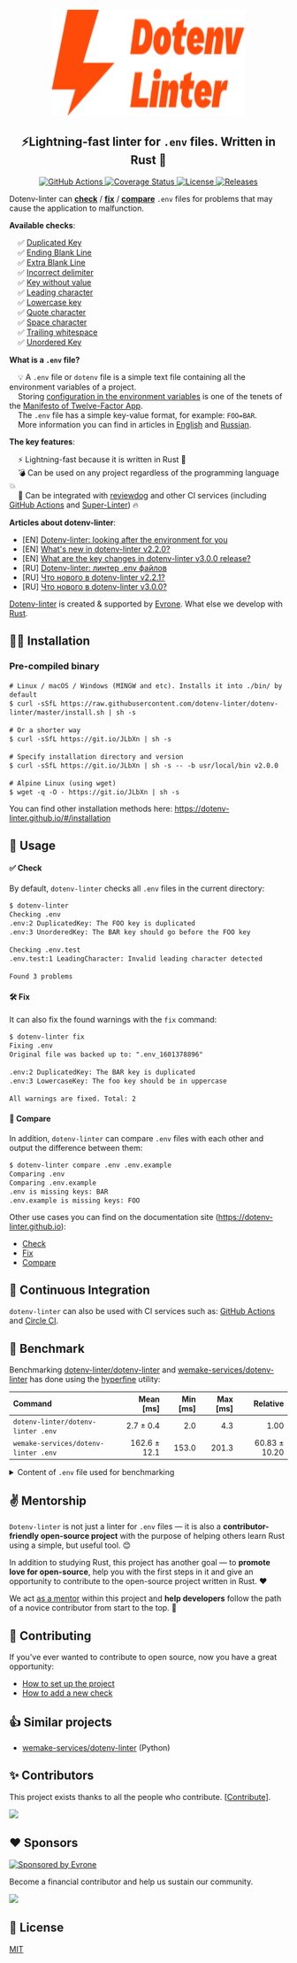 <p align="center">
  <a href="https://github.com/dotenv-linter/dotenv-linter">
    <img alt="dotenv-linter"
         width="350" height="192"
         src="https://raw.githubusercontent.com/dotenv-linter/dotenv-linter/master/logo.svg?sanitize=true">
  </a>
</p>

<h2 align="center">
⚡️Lightning-fast linter for <code>.env</code> files. Written in Rust 🦀
</h2>

<p align="center">
  <a href="https://github.com/dotenv-linter/dotenv-linter/actions">
    <img alt="GitHub Actions" src="https://github.com/dotenv-linter/dotenv-linter/workflows/CI/badge.svg">
  </a>
  <a href="https://codecov.io/gh/dotenv-linter/dotenv-linter">
    <img alt="Coverage Status" src="https://codecov.io/gh/dotenv-linter/dotenv-linter/branch/master/graph/badge.svg">
  </a>
  <a href="https://github.com/dotenv-linter/dotenv-linter/blob/master/LICENSE">
    <img alt="License" src="https://img.shields.io/github/license/dotenv-linter/dotenv-linter">
  </a>
  <a href="https://github.com/dotenv-linter/dotenv-linter/releases">
    <img alt="Releases" src="https://img.shields.io/github/release/dotenv-linter/dotenv-linter">
  </a>
</p>

Dotenv-linter can **[check](#-check)** / **[fix](#-fix)** / **[compare](#-compare)** `.env` files for problems that may cause the application to malfunction.

**Available checks**:

<p>
&nbsp;&nbsp;&nbsp;&nbsp;✅&nbsp;<a href="https://dotenv-linter.github.io/#/checks/duplicated_key">Duplicated Key</a><br />
&nbsp;&nbsp;&nbsp;&nbsp;✅&nbsp;<a href="https://dotenv-linter.github.io/#/checks/ending_blank_line">Ending Blank Line</a><br />
&nbsp;&nbsp;&nbsp;&nbsp;✅&nbsp;<a href="https://dotenv-linter.github.io/#/checks/extra_blank_line">Extra Blank Line</a><br />
&nbsp;&nbsp;&nbsp;&nbsp;✅&nbsp;<a href="https://dotenv-linter.github.io/#/checks/incorrect_delimiter">Incorrect delimiter</a><br />
&nbsp;&nbsp;&nbsp;&nbsp;✅&nbsp;<a href="https://dotenv-linter.github.io/#/checks/key_without_value">Key without value</a><br />
&nbsp;&nbsp;&nbsp;&nbsp;✅&nbsp;<a href="https://dotenv-linter.github.io/#/checks/leading_character">Leading character</a><br />
&nbsp;&nbsp;&nbsp;&nbsp;✅&nbsp;<a href="https://dotenv-linter.github.io/#/checks/lowercase_key">Lowercase key</a><br />
&nbsp;&nbsp;&nbsp;&nbsp;✅&nbsp;<a href="https://dotenv-linter.github.io/#/checks/quote_character">Quote character</a><br />
&nbsp;&nbsp;&nbsp;&nbsp;✅&nbsp;<a href="https://dotenv-linter.github.io/#/checks/space_character">Space character</a><br />
&nbsp;&nbsp;&nbsp;&nbsp;✅&nbsp;<a href="https://dotenv-linter.github.io/#/checks/trailing_whitespace">Trailing whitespace</a><br />
&nbsp;&nbsp;&nbsp;&nbsp;✅&nbsp;<a href="https://dotenv-linter.github.io/#/checks/unordered_key">Unordered Key</a><br />
</p>

**What is a `.env` file?**

<p>
&nbsp;&nbsp;&nbsp;&nbsp;💡&nbsp;A <code>.env</code> file or <code>dotenv</code> file is a simple text file containing all the environment variables of a project.<br /> &nbsp;&nbsp;&nbsp;&nbsp;Storing <a href="https://12factor.net/config">configuration in the environment variables</a> is one of the tenets of the <a href="https://12factor.net">Manifesto of Twelve-Factor App</a>.<br />
&nbsp;&nbsp;&nbsp;&nbsp;The <code>.env</code> file has a simple key-value format, for example: <code>FOO=BAR</code>.<br />
&nbsp;&nbsp;&nbsp;&nbsp;More information you can find in articles in <a href="https://evrone.com/dotenv-linter?utm_source=github&utm_campaign=dotenv-linter">English</a> and <a href="https://www.mgrachev.com/2020/04/20/dotenv-linter">Russian</a>.
</p>

**The key features**:

<p>
&nbsp;&nbsp;&nbsp;&nbsp;⚡️&nbsp;Lightning-fast because it is written in Rust 🦀<br />
&nbsp;&nbsp;&nbsp;&nbsp;💣&nbsp;Can be used on any project regardless of the programming language 💥<br />
&nbsp;&nbsp;&nbsp;&nbsp;🚀&nbsp;Can be integrated with <a href="https://github.com/reviewdog/reviewdog">reviewdog</a> and other CI services (including <a href="https://github.com/dotenv-linter/action-dotenv-linter">GitHub Actions</a> and <a href="https://github.com/github/super-linter">Super-Linter</a>) 🔥
</p>

**Articles about dotenv-linter**:

* [EN] [Dotenv-linter: looking after the environment for you](https://evrone.com/dotenv-linter?utm_source=github&utm_campaign=dotenv-linter)
* [EN] [What's new in dotenv-linter v2.2.0?](https://evrone.com/dotenv-linter-v220?utm_source=github&utm_campaign=dotenv-linter)
* [EN] [What are the key changes in dotenv-linter v3.0.0 release?](https://evrone.com/dotenv-linter-v300?utm_source=github&utm_campaign=dotenv-linter)
* [RU] [Dotenv-linter: линтер .env файлов](https://www.mgrachev.com/2020/04/20/dotenv-linter)
* [RU] [Что нового в dotenv-linter v2.2.1?](https://evrone.ru/dotenv-linter-v220?utm_source=github&utm_campaign=dotenv-linter)
* [RU] [Что нового в dotenv-linter v3.0.0?](https://evrone.ru/dotenv-linter-v300?utm_source=github&utm_campaign=dotenv-linter)

[Dotenv-linter](https://evrone.com/dotenv-linter?utm_source=github&utm_campaign=dotenv-linter) is created & supported by [Evrone](https://evrone.com/?utm_source=github&utm_campaign=dotenv-linter). What else we develop with [Rust](https://evrone.com/rust?utm_source=github&utm_campaign=dotenv-linter).

## 👨‍💻 Installation

### Pre-compiled binary

```shell script
# Linux / macOS / Windows (MINGW and etc). Installs it into ./bin/ by default
$ curl -sSfL https://raw.githubusercontent.com/dotenv-linter/dotenv-linter/master/install.sh | sh -s

# Or a shorter way
$ curl -sSfL https://git.io/JLbXn | sh -s

# Specify installation directory and version
$ curl -sSfL https://git.io/JLbXn | sh -s -- -b usr/local/bin v2.0.0

# Alpine Linux (using wget)
$ wget -q -O - https://git.io/JLbXn | sh -s
```

You can find other installation methods here: https://dotenv-linter.github.io/#/installation

## 🚀 Usage

#### ✅ Check

By default, `dotenv-linter` checks all `.env` files in the current directory:

```shell
$ dotenv-linter
Checking .env
.env:2 DuplicatedKey: The FOO key is duplicated
.env:3 UnorderedKey: The BAR key should go before the FOO key

Checking .env.test
.env.test:1 LeadingCharacter: Invalid leading character detected

Found 3 problems
```

#### 🛠 Fix

It can also fix the found warnings with the `fix` command:

```shell
$ dotenv-linter fix
Fixing .env
Original file was backed up to: ".env_1601378896"

.env:2 DuplicatedKey: The BAR key is duplicated
.env:3 LowercaseKey: The foo key should be in uppercase

All warnings are fixed. Total: 2
```

#### 🤲 Compare

In addition, `dotenv-linter` can compare `.env` files with each other and output the difference between them:

```shell
$ dotenv-linter compare .env .env.example
Comparing .env
Comparing .env.example
.env is missing keys: BAR
.env.example is missing keys: FOO
```

Other use cases you can find on the documentation site (https://dotenv-linter.github.io):

* [Check](https://dotenv-linter.github.io/#/usage/check)
* [Fix](https://dotenv-linter.github.io/#/usage/fix)
* [Compare](https://dotenv-linter.github.io/#/usage/compare)

## 🚦 Continuous Integration 

`dotenv-linter` can also be used with CI services such as: [GitHub Actions](https://dotenv-linter.github.io/#/integrations/github_actions) and [Circle CI](https://dotenv-linter.github.io/#/integrations/circleci).

## 🚧 Benchmark

Benchmarking [dotenv-linter/dotenv-linter](https://github.com/dotenv-linter/dotenv-linter) and [wemake-services/dotenv-linter](https://github.com/wemake-services/dotenv-linter) has done using the [hyperfine](https://github.com/sharkdp/hyperfine) utility:

| Command                              |    Mean [ms] | Min [ms] | Max [ms] |      Relative |
| :----------------------------------- | -----------: | -------: | -------: | ------------: |
| `dotenv-linter/dotenv-linter .env`   |    2.7 ± 0.4 |      2.0 |      4.3 |          1.00 |
| `wemake-services/dotenv-linter .env` | 162.6 ± 12.1 |    153.0 |    201.3 | 60.83 ± 10.20 |

<details>
<summary>Content of <code>.env</code> file used for benchmarking</summary>

```dotenv
 SPACED=

KEY = VALUE

SECRET="my value"

SECRET=Already defined

kebab-case-name=1
snake_case_name=2
```

</details>

## ✌️ Mentorship

`Dotenv-linter` is not just a linter for `.env` files — it is also a **contributor-friendly open-source project** with the purpose of helping others learn Rust using a simple, but useful tool. 😊

In addition to studying Rust, this project has another goal — to **promote love for open-source**, help you with the first steps in it and give an opportunity to contribute to the open-source project written in Rust. ❤️

We act [as a mentor](https://rustbeginners.github.io/awesome-rust-mentors) within this project and **help developers** follow the path of a novice contributor from start to the top. 🤗

## 🤝 Contributing

If you've ever wanted to contribute to open source, now you have a great opportunity:

* [How to set up the project](/CONTRIBUTING.md#how-to-set-up-the-project)
* [How to add a new check](/CONTRIBUTING.md#how-to-add-a-new-check)

## 👍 Similar projects

* [wemake-services/dotenv-linter](https://github.com/wemake-services/dotenv-linter) (Python)

## ✨ Contributors

This project exists thanks to all the people who contribute. [[Contribute](/CONTRIBUTING.md)].

<a href="https://github.com/dotenv-linter/dotenv-linter/graphs/contributors">
  <img src="https://opencollective.com/dotenv-linter/contributors.svg?width=890&button=false" />
</a>

## ♥️ Sponsors

<p>
  <a href="https://evrone.com/?utm_source=github&utm_campaign=dotenv-linter">
    <img src="https://www.mgrachev.com/assets/static/sponsored_by_evrone.svg?sanitize=true"
      alt="Sponsored by Evrone">
  </a>
</p>

Become a financial contributor and help us sustain our community.

<a href="https://opencollective.com/dotenv-linter"><img src="https://opencollective.com/dotenv-linter/individuals.svg?width=890"></a>

## 📃 License

[MIT](https://choosealicense.com/licenses/mit)
